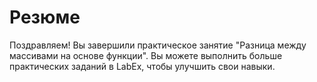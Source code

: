 # Резюме

Поздравляем! Вы завершили практическое занятие "Разница между массивами на основе функции". Вы можете выполнить больше практических заданий в LabEx, чтобы улучшить свои навыки.
